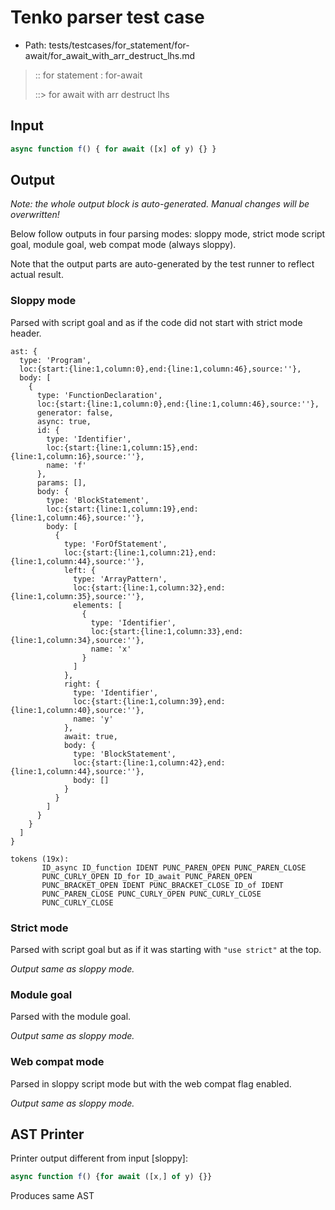 # Tenko parser test case

- Path: tests/testcases/for_statement/for-await/for_await_with_arr_destruct_lhs.md

> :: for statement : for-await
>
> ::> for await with arr destruct lhs

## Input

`````js
async function f() { for await ([x] of y) {} }
`````

## Output

_Note: the whole output block is auto-generated. Manual changes will be overwritten!_

Below follow outputs in four parsing modes: sloppy mode, strict mode script goal, module goal, web compat mode (always sloppy).

Note that the output parts are auto-generated by the test runner to reflect actual result.

### Sloppy mode

Parsed with script goal and as if the code did not start with strict mode header.

`````
ast: {
  type: 'Program',
  loc:{start:{line:1,column:0},end:{line:1,column:46},source:''},
  body: [
    {
      type: 'FunctionDeclaration',
      loc:{start:{line:1,column:0},end:{line:1,column:46},source:''},
      generator: false,
      async: true,
      id: {
        type: 'Identifier',
        loc:{start:{line:1,column:15},end:{line:1,column:16},source:''},
        name: 'f'
      },
      params: [],
      body: {
        type: 'BlockStatement',
        loc:{start:{line:1,column:19},end:{line:1,column:46},source:''},
        body: [
          {
            type: 'ForOfStatement',
            loc:{start:{line:1,column:21},end:{line:1,column:44},source:''},
            left: {
              type: 'ArrayPattern',
              loc:{start:{line:1,column:32},end:{line:1,column:35},source:''},
              elements: [
                {
                  type: 'Identifier',
                  loc:{start:{line:1,column:33},end:{line:1,column:34},source:''},
                  name: 'x'
                }
              ]
            },
            right: {
              type: 'Identifier',
              loc:{start:{line:1,column:39},end:{line:1,column:40},source:''},
              name: 'y'
            },
            await: true,
            body: {
              type: 'BlockStatement',
              loc:{start:{line:1,column:42},end:{line:1,column:44},source:''},
              body: []
            }
          }
        ]
      }
    }
  ]
}

tokens (19x):
       ID_async ID_function IDENT PUNC_PAREN_OPEN PUNC_PAREN_CLOSE
       PUNC_CURLY_OPEN ID_for ID_await PUNC_PAREN_OPEN
       PUNC_BRACKET_OPEN IDENT PUNC_BRACKET_CLOSE ID_of IDENT
       PUNC_PAREN_CLOSE PUNC_CURLY_OPEN PUNC_CURLY_CLOSE
       PUNC_CURLY_CLOSE
`````

### Strict mode

Parsed with script goal but as if it was starting with `"use strict"` at the top.

_Output same as sloppy mode._

### Module goal

Parsed with the module goal.

_Output same as sloppy mode._

### Web compat mode

Parsed in sloppy script mode but with the web compat flag enabled.

_Output same as sloppy mode._

## AST Printer

Printer output different from input [sloppy]:

````js
async function f() {for await ([x,] of y) {}}
````

Produces same AST
